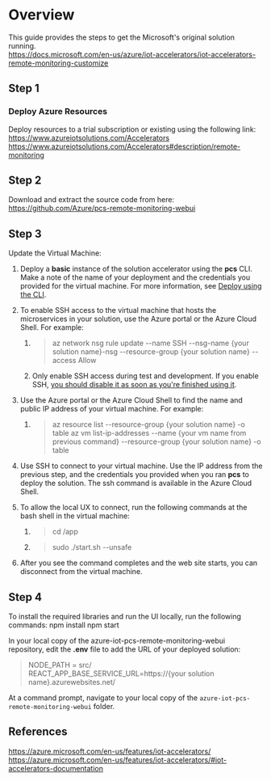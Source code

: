 # Overview

This guide provides the steps to get the Microsoft's original solution running.  
<https://docs.microsoft.com/en-us/azure/iot-accelerators/iot-accelerators-remote-monitoring-customize>

## Step 1

### Deploy Azure Resources

Deploy resources to a trial subscription or existing using the following link:
<https://www.azureiotsolutions.com/Accelerators>
<https://www.azureiotsolutions.com/Accelerators#description/remote-monitoring>

## Step 2

Download and extract the source code from here: <https://github.com/Azure/pcs-remote-monitoring-webui>

## Step 3

Update the Virtual Machine:

1. Deploy a **basic** instance of the solution accelerator using the **pcs** CLI. Make a note of the name of your deployment and the credentials you provided for the virtual machine. For more information, see [Deploy using the CLI](https://docs.microsoft.com/en-us/azure/iot-accelerators/iot-accelerators-remote-monitoring-deploy-cli).

2. To enable SSH access to the virtual machine that hosts the microservices in your solution, use the Azure portal or the Azure Cloud Shell. For example:
    1. > az network nsg rule update --name SSH --nsg-name {your solution name}-nsg --resource-group {your solution name} --access Allow
    1. Only enable SSH access during test and development. If you enable SSH, [you should disable it as soon as you're finished using it](https://docs.microsoft.com/en-us/azure/security/fundamentals/network-best-practices#disable-rdpssh-access-to-virtual-machines).

3. Use the Azure portal or the Azure Cloud Shell to find the name and public IP address of your virtual machine. For example:
    1. > az resource list --resource-group {your solution name} -o table az vm list-ip-addresses --name {your vm name from previous command} --resource-group {your solution name} -o table

4. Use SSH to connect to your virtual machine. Use the IP address from the previous step, and the credentials you provided when you ran **pcs** to deploy the solution. The ssh command is available in the Azure Cloud Shell.

5. To allow the local UX to connect, run the following commands at the bash shell in the virtual machine:
    1. > cd /app
    1. > sudo ./start.sh --unsafe

6. After you see the command completes and the web site starts, you can disconnect from the virtual machine.

## Step 4

To install the required libraries and run the UI locally, run the following commands:
npm install
npm start

In your local copy of the azure-iot-pcs-remote-monitoring-webui repository, edit the **.env** file to add the URL of your deployed solution:

> NODE_PATH = src/  
REACT_APP_BASE_SERVICE_URL=https://{your solution name}.azurewebsites.net/

At a command prompt, navigate to your local copy of the `azure-iot-pcs-remote-monitoring-webui` folder.

## References

<https://azure.microsoft.com/en-us/features/iot-accelerators/>
<https://azure.microsoft.com/en-us/features/iot-accelerators/#iot-accelerators-documentation>
